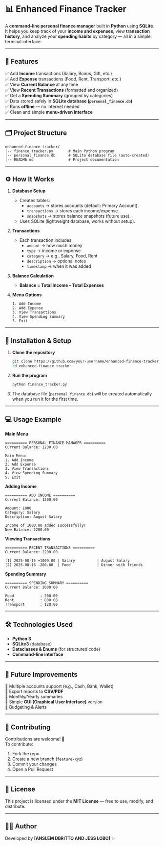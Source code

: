 
# 📊 Enhanced Finance Tracker

A **command-line personal finance manager** built in **Python** using **SQLite**.  
It helps you keep track of your **income and expenses**, view **transaction history**, and analyze your **spending habits** by category — all in a simple terminal interface.

---

## 🌟 Features
✅ Add **Income** transactions (Salary, Bonus, Gift, etc.)  
✅ Add **Expense** transactions (Food, Rent, Transport, etc.)  
✅ View **Current Balance** at any time  
✅ View **Recent Transactions** (formatted and organized)  
✅ Get a **Spending Summary** (grouped by categories)  
✅ Data stored safely in **SQLite database (`personal_finance.db`)**  
✅ Runs **offline** — no internet needed  
✅ Clean and simple **menu-driven interface**  

---

## 🗂 Project Structure
```
enhanced-finance-tracker/
│-- finance_tracker.py       # Main Python program
│-- personal_finance.db      # SQLite database file (auto-created)
│-- README.md                # Project documentation
```

---

## ⚙️ How It Works
1. **Database Setup**
   - Creates tables:
     - `accounts` → stores accounts (default: Primary Account).
     - `transactions` → stores each income/expense.
     - `snapshots` → stores balance snapshots (future use).
   - Uses SQLite (lightweight database, works without setup).

2. **Transactions**
   - Each transaction includes:
     - `amount` → how much money  
     - `type` → income or expense  
     - `category` → e.g., Salary, Food, Rent  
     - `description` → optional notes  
     - `timestamp` → when it was added  

3. **Balance Calculation**
   - **Balance = Total Income – Total Expenses**

4. **Menu Options**
   ```
   1. Add Income
   2. Add Expense
   3. View Transactions
   4. View Spending Summary
   5. Exit
   ```

---

## 🚀 Installation & Setup
1. **Clone the repository**
   ```bash
   git clone https://github.com/your-username/enhanced-finance-tracker.git
   cd enhanced-finance-tracker
   ```

2. **Run the program**
   ```bash
   python finance_tracker.py
   ```

3. The database file (`personal_finance.db`) will be created automatically when you run it for the first time.

---

## 💻 Usage Example

**Main Menu**
```
========== PERSONAL FINANCE MANAGER ==========
Current Balance: 1200.00

Main Menu:
1. Add Income
2. Add Expense
3. View Transactions
4. View Spending Summary
5. Exit
```

**Adding Income**
```
========== ADD INCOME ==========
Current Balance: 1200.00

Amount: 1000
Category: Salary
Description: August Salary

Income of 1000.00 added successfully!
New Balance: 2200.00
```

**Viewing Transactions**
```
========== RECENT TRANSACTIONS ==========
Current Balance: 2200.00

[1] 2025-08-15 +1000.00 | Salary          | August Salary
[2] 2025-08-16 -200.00  | Food            | Dinner with friends
```

**Spending Summary**
```
========== SPENDING SUMMARY ==========
Current Balance: 2000.00

Food            : 200.00
Rent            : 800.00
Transport       : 120.00
```

---

## 🛠 Technologies Used
- **Python 3**
- **SQLite3** (database)
- **Dataclasses & Enums** (for structured code)
- **Command-line interface**

---

## 📌 Future Improvements
🔹 Multiple accounts support (e.g., Cash, Bank, Wallet)  
🔹 Export reports to **CSV/PDF**  
🔹 Monthly/Yearly summaries  
🔹 Simple **GUI (Graphical User Interface)** version  
🔹 Budgeting & Alerts  

---

## 🤝 Contributing
Contributions are welcome! 🎉  
To contribute:
1. Fork the repo  
2. Create a new branch (`feature-xyz`)  
3. Commit your changes  
4. Open a Pull Request  

---

## 📜 License
This project is licensed under the **MIT License** — free to use, modify, and distribute.

---

## 👨‍💻 Author
Developed by **[ANSLEM DBRITTO AND JESS LOBO]** ✨  

